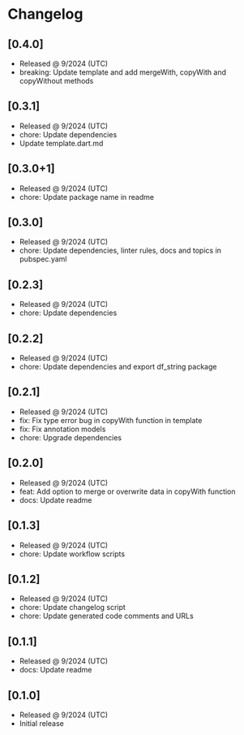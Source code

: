 # Changelog

## [0.4.0]

- Released @ 9/2024 (UTC)
- breaking: Update template and add mergeWith, copyWith and copyWithout methods

## [0.3.1]

- Released @ 9/2024 (UTC)
- chore: Update dependencies
- Update template.dart.md

## [0.3.0+1]

- Released @ 9/2024 (UTC)
- chore: Update package name in readme

## [0.3.0]

- Released @ 9/2024 (UTC)
- chore: Update dependencies, linter rules, docs and topics in pubspec.yaml

## [0.2.3]

- Released @ 9/2024 (UTC)
- chore: Update dependencies

## [0.2.2]

- Released @ 9/2024 (UTC)
- chore: Update dependencies and export df_string package

## [0.2.1]

- Released @ 9/2024 (UTC)
- fix: Fix type error bug in copyWith function in template
- fix: Fix annotation models
- chore: Upgrade dependencies

## [0.2.0]

- Released @ 9/2024 (UTC)
- feat: Add option to merge or overwrite data in copyWith function
- docs: Update readme

## [0.1.3]

- Released @ 9/2024 (UTC)
- chore: Update workflow scripts

## [0.1.2]

- Released @ 9/2024 (UTC)
- chore: Update changelog script
- chore: Update generated code comments and URLs

## [0.1.1]

- Released @ 9/2024 (UTC)
- docs: Update readme

## [0.1.0]

- Released @ 9/2024 (UTC)
- Initial release
